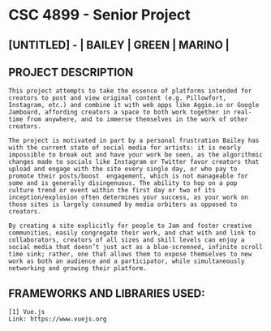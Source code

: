 # CSC 4899 - Senior Project
## [UNTITLED] - | BAILEY | GREEN | MARINO |


## PROJECT DESCRIPTION
    This project attempts to take the essence of platforms intended for creators to post and view original content (e.g. Pillowfort, Instagram, etc.) and combine it with web apps like Aggie.io or Google Jamboard, affording creators a space to both work together in real-time from anywhere, and to immerse themselves in the work of other creators.

    The project is motivated in part by a personal frustration Bailey has with the current state of social media for artists: it is nearly impossible to break out and have your work be seen, as the algorithmic changes made to socials like Instagram or Twitter favor creators that upload and engage with the site every single day, or who pay to promote their posts/boost  engagement, which is not manageable for some and is generally disingenuous. The ability to hop on a pop culture trend or event within the first day or two of its inception/explosion often determines your success, as your work on those sites is largely consumed by media orbiters as opposed to creators.

    By creating a site explicitly for people to Jam and foster creative communities, easily congregate their work, and chat with and link to collaborators, creators of all sizes and skill levels can enjoy a social media that doesn’t just act as a blue-screened, infinite scroll time sink; rather, one that allows them to expose themselves to new work as both an audience and a participator, while simultaneously networking and growing their platform.


## FRAMEWORKS AND LIBRARIES USED:
    [1] Vue.js
    Link: https://www.vuejs.org
